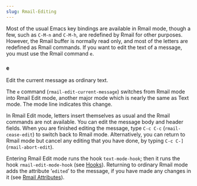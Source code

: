 ```yaml
---
slug: Rmail-Editing
---
```


Most of the usual Emacs key bindings are available in Rmail mode, though a few, such as `C-M-n` and `C-M-h`, are redefined by Rmail for other purposes. However, the Rmail buffer is normally read only, and most of the letters are redefined as Rmail commands. If you want to edit the text of a message, you must use the Rmail command `e`.

### `e`

Edit the current message as ordinary text.

The `e` command (`rmail-edit-current-message`) switches from Rmail mode into Rmail Edit mode, another major mode which is nearly the same as Text mode. The mode line indicates this change.

In Rmail Edit mode, letters insert themselves as usual and the Rmail commands are not available. You can edit the message body and header fields. When you are finished editing the message, type `C-c C-c` (`rmail-cease-edit`) to switch back to Rmail mode. Alternatively, you can return to Rmail mode but cancel any editing that you have done, by typing `C-c C-]` (`rmail-abort-edit`).

Entering Rmail Edit mode runs the hook `text-mode-hook`; then it runs the hook `rmail-edit-mode-hook` (see [Hooks](/docs/emacs/Hooks)). Returning to ordinary Rmail mode adds the attribute ‘`edited`’ to the message, if you have made any changes in it (see [Rmail Attributes](/docs/emacs/Rmail-Attributes)).
